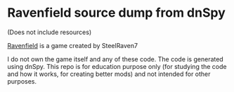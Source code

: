 # Ravenfield source dump from dnSpy
(Does not include resources)

[Ravenfield](https://store.steampowered.com/app/636480/Ravenfield/) is a game created by SteelRaven7

I do not own the game itself and any of these code. The code is generated using dnSpy.
This repo is for education purpose only (for studying the code and how it works, for creating better mods) and not intended for other purposes.
